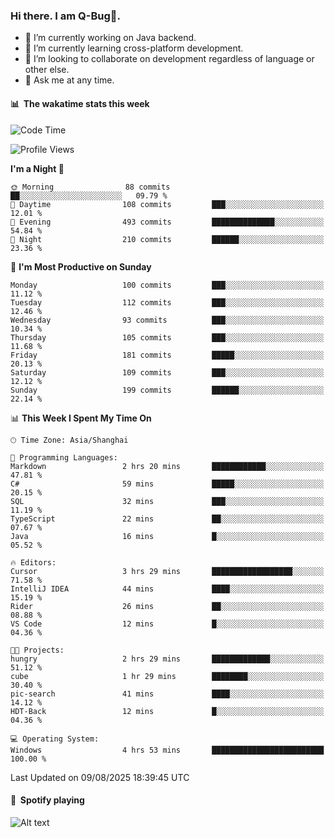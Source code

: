### Hi there. I am Q-Bug🐞.

- 🔭 I’m currently working on Java backend.
- 🌱 I’m currently learning cross-platform development.
- 👯 I’m looking to collaborate on development regardless of language or other else.
- 💬 Ask me at any time.

#### 📊 &nbsp;**The wakatime stats this week**  
<!--START_SECTION:waka-->
![Code Time](http://img.shields.io/badge/Code%20Time-336%20hrs%2034%20mins-blue)

![Profile Views](http://img.shields.io/badge/Profile%20Views-0-blue)

**I'm a Night 🦉** 

```text
🌞 Morning                88 commits          ██░░░░░░░░░░░░░░░░░░░░░░░   09.79 % 
🌆 Daytime                108 commits         ███░░░░░░░░░░░░░░░░░░░░░░   12.01 % 
🌃 Evening                493 commits         ██████████████░░░░░░░░░░░   54.84 % 
🌙 Night                  210 commits         ██████░░░░░░░░░░░░░░░░░░░   23.36 % 
```
📅 **I'm Most Productive on Sunday** 

```text
Monday                   100 commits         ███░░░░░░░░░░░░░░░░░░░░░░   11.12 % 
Tuesday                  112 commits         ███░░░░░░░░░░░░░░░░░░░░░░   12.46 % 
Wednesday                93 commits          ███░░░░░░░░░░░░░░░░░░░░░░   10.34 % 
Thursday                 105 commits         ███░░░░░░░░░░░░░░░░░░░░░░   11.68 % 
Friday                   181 commits         █████░░░░░░░░░░░░░░░░░░░░   20.13 % 
Saturday                 109 commits         ███░░░░░░░░░░░░░░░░░░░░░░   12.12 % 
Sunday                   199 commits         ██████░░░░░░░░░░░░░░░░░░░   22.14 % 
```


📊 **This Week I Spent My Time On** 

```text
🕑︎ Time Zone: Asia/Shanghai

💬 Programming Languages: 
Markdown                 2 hrs 20 mins       ████████████░░░░░░░░░░░░░   47.81 % 
C#                       59 mins             █████░░░░░░░░░░░░░░░░░░░░   20.15 % 
SQL                      32 mins             ███░░░░░░░░░░░░░░░░░░░░░░   11.19 % 
TypeScript               22 mins             ██░░░░░░░░░░░░░░░░░░░░░░░   07.67 % 
Java                     16 mins             █░░░░░░░░░░░░░░░░░░░░░░░░   05.52 % 

🔥 Editors: 
Cursor                   3 hrs 29 mins       ██████████████████░░░░░░░   71.58 % 
IntelliJ IDEA            44 mins             ████░░░░░░░░░░░░░░░░░░░░░   15.19 % 
Rider                    26 mins             ██░░░░░░░░░░░░░░░░░░░░░░░   08.88 % 
VS Code                  12 mins             █░░░░░░░░░░░░░░░░░░░░░░░░   04.36 % 

🐱‍💻 Projects: 
hungry                   2 hrs 29 mins       █████████████░░░░░░░░░░░░   51.12 % 
cube                     1 hr 29 mins        ████████░░░░░░░░░░░░░░░░░   30.40 % 
pic-search               41 mins             ████░░░░░░░░░░░░░░░░░░░░░   14.12 % 
HDT-Back                 12 mins             █░░░░░░░░░░░░░░░░░░░░░░░░   04.36 % 

💻 Operating System: 
Windows                  4 hrs 53 mins       █████████████████████████   100.00 % 
```


 Last Updated on 09/08/2025 18:39:45 UTC
<!--END_SECTION:waka-->

#### 🎵 &nbsp;**Spotify playing**  
![Alt text](https://spotify-recently-played-readme.vercel.app/api?user=e5y1o4x7kdt9kf2blu4wvmb4s&unique={true|1|on|yes})
